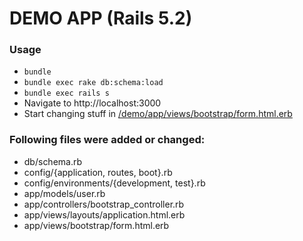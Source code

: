 # DEMO APP (Rails 5.2)

### Usage

- `bundle`
- `bundle exec rake db:schema:load`
- `bundle exec rails s`
- Navigate to http://localhost:3000
- Start changing stuff in [/demo/app/views/bootstrap/form.html.erb](/demo/app/views/bootstrap/form.html.erb)

### Following files were added or changed:

- db/schema.rb
- config/{application, routes, boot}.rb
- config/environments/{development, test}.rb
- app/models/user.rb
- app/controllers/bootstrap_controller.rb
- app/views/layouts/application.html.erb
- app/views/bootstrap/form.html.erb